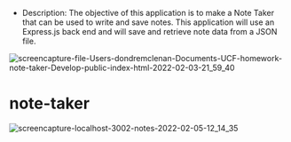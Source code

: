 * Description: The objective of this  application is to make a Note Taker that can be used to write and save notes. This application will use an Express.js back end and will save and retrieve note data from a JSON file.




![screencapture-file-Users-dondremclenan-Documents-UCF-homework-note-taker-Develop-public-index-html-2022-02-03-21_59_40](https://user-images.githubusercontent.com/69438529/152465428-0ab9f083-3aac-4d64-ad93-b00c34a67c8c.png)
# note-taker
![screencapture-localhost-3002-notes-2022-02-05-12_14_35](https://user-images.githubusercontent.com/69438529/152651784-765091cb-3298-4f9b-a20b-d866d184f620.png)
